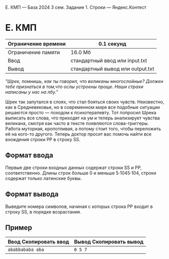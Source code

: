 E. КМП — База 2024 3 сем. Задание 1. Строки — Яндекс.Контест

# E. КМП

| Ограничение времени | 0.1 секунд |
| --- | --- |
| Ограничение памяти | 16.0 Мб |
| Ввод | стандартный ввод или input.txt |
| Вывод | стандартный вывод или output.txt |

*"Шрек, помнишь, как ты говорил, что великаны многослойные? Должен тебе признаться в том,что ослы устроены проще. Наши страхи написаны у нас на лбу."*

Шрек так запутался в слоях, что стал бояться своих чувств. Неизвестно, как в Средневековье, но в современном мире все подобные ситуации решаются просто — походом к психотерапевту. Тот попросил Шрека выписать все слова, что приходят на ум и теперь анализирует чувства великана, смотря как часто в тексте появляются слова-триггеры. Работа муторная, кропотливая, а потому стоит того, чтобы переложить её на кого-то другого. Теперь доктор просит вас помочь найти все вхождения строки PP в строку SS.

## Формат ввода

Первые две строки входных данных содержат строки SS и PP, соответственно. Длины строк больше 0 и меньше 5⋅1045⋅104, строки содержат только латинские буквы.

## Формат вывода

Выведите номера символов, начиная с которых строка PP входит в строку SS, в порядке возрастания.

## Пример

| Ввод Скопировать ввод | Вывод Скопировать вывод |
| --- | --- |
| `ababbababa aba ` | `0 5 7 ` |
